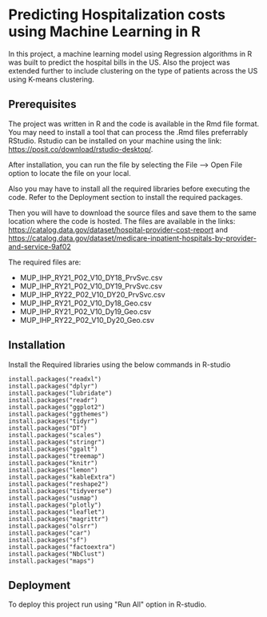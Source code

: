 
# Predicting Hospitalization costs using Machine Learning in R

In this project, a machine learning model using Regression algorithms in R was built to predict the hospital bills in the US. Also the project was extended further to include clustering on the type of patients across the US using K-means clustering.


## Prerequisites 
The project was written in R and the code is available in the Rmd file format. You may need to install a tool that can process the .Rmd files preferrably RStudio.  Rstudio can be installed on your machine using the link: https://posit.co/download/rstudio-desktop/.

After installation, you can run the file by selecting the File --> Open File option to locate the file on your local.

Also you may have to install all the required libraries before executing the code. Refer to the Deployment section to install the required packages. 

Then you will have to download the source files and save them to the same location where the code is hosted. The files are available in the links:
https://catalog.data.gov/dataset/hospital-provider-cost-report  and  https://catalog.data.gov/dataset/medicare-inpatient-hospitals-by-provider-and-service-9af02

The required files are:

- MUP_IHP_RY21_P02_V10_DY18_PrvSvc.csv
- MUP_IHP_RY21_P02_V10_DY19_PrvSvc.csv
- MUP_IHP_RY22_P02_V10_DY20_PrvSvc.csv
- MUP_IHP_RY21_P02_V10_Dy18_Geo.csv
- MUP_IHP_RY21_P02_V10_Dy19_Geo.csv
- MUP_IHP_RY22_P02_V10_Dy20_Geo.csv

## Installation

Install the Required libraries using the below commands in R-studio

```{r}
install.packages("readxl")
install.packages("dplyr")
install.packages("lubridate")
install.packages("readr")
install.packages("ggplot2")
install.packages("ggthemes")
install.packages("tidyr")
install.packages("DT")
install.packages("scales")
install.packages("stringr")
install.packages("ggalt")
install.packages("treemap")
install.packages("knitr")
install.packages("lemon")
install.packages("kableExtra")
install.packages("reshape2")
install.packages("tidyverse")
install.packages("usmap") 
install.packages("plotly")
install.packages("leaflet")
install.packages("magrittr")
install.packages("olsrr")
install.packages("car")
install.packages("sf")
install.packages("factoextra")
install.packages("NbClust")
install.packages("maps")
```
    
## Deployment

To deploy this project run using "Run All" option in R-studio.
